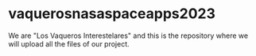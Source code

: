 # vaquerosnasaspaceapps2023
We are "Los Vaqueros Interestelares" and this is the repository where we will upload all the files of our project.
